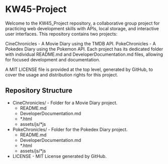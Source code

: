 # KW45-Project

Welcome to the KW45_Project repository, a collaborative group project for practicing web development skills with APIs, local storage, and interactive user interfaces. This repository contains two projects:

CineChronicles - A Movie Diary using the TMDB API.
PokeChronicles - A Pokedex Diary using the Pokemon API.
Each project has its dedicated folder with individual README.md and DeveloperDocumentation.md files, allowing for focused development and documentation.

A MIT LICENSE file is provided at the top level, generated by GitHub, to cover the usage and distribution rights for this project.

## Repository Structure
- CineChronicles/ - Folder for a Movie Diary project.
  - README.md
  - DeveloperDocumentation.md
  - *.html
  - assets/js/*js
- PokeChronicles/ - Folder for the Pokedex Diary project.
  - README.md
  - DeveloperDocumentation.md
  - *.html
  - assets/js/*js
- LICENSE - MIT License generated by GitHub.
